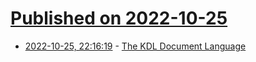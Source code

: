 # [Published on 2022-10-25](index.md)

* [2022-10-25, 22:16:19](https://lobste.rs/s/qfjawi/kdl_document_language) - [The KDL Document Language](https://kdl.dev)
